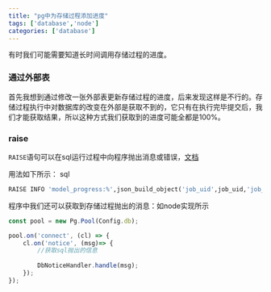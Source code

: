 ```yaml
---
title: "pg中为存储过程添加进度"
tags: ['database','node']
categories: ['database']
---
```


有时我们可能需要知道长时间调用存储过程的进度。

### 通过外部表
首先我想到通过修改一张外部表更新存储过程的进度，后来发现这样是不行的。存储过程执行中对数据库的改变在外部是获取不到的，它只有在执行完毕提交后，我们才能获取结果，所以这种方式我们获取到的进度可能全都是100%。

### raise

`RAISE`语句可以在sql运行过程中向程序抛出消息或错误，[文档](https://www.postgresql.org/docs/11/plpgsql-errors-and-messages.html)

用法如下所示：
sql

```sql
RAISE INFO 'model_progress:%',json_build_object('job_uid',job_uid,'job_progress',progress);
```

程序中我们还可以获取到存储过程抛出的消息：如node实现所示

```js
const pool = new Pg.Pool(Config.db);

pool.on('connect', (cl) => {
    cl.on('notice', (msg)=> {
        //获取sql抛出的信息
        
        DbNoticeHandler.handle(msg);
    });
});
```

